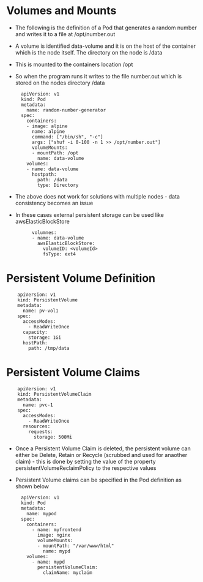 # Volumes and Mounts

- The following is the definition of a Pod that generates a random number and writes it to a file at /opt/number.out
- A volume is identified data-volume and it is on the host of the container which is the node itself. The directory on the node is /data
- This is mounted to the containers location /opt
- So when the program runs it writes to the file number.out which is stored on the nodes directory /data

        apiVersion: v1
        kind: Pod
        metadata:
          name: random-number-generator
        spec:
          containers:
          - image: alpine
            name: alpine
            command: ["/bin/sh", "-c"]
            args: ["shuf -i 0-100 -n 1 >> /opt/number.out"]
            volumeMounts: 
            - mountPath: /opt
              name: data-volume
          volumes:
          - name: data-volume
            hostpath:
              path: /data
              type: Directory

- The above does not work for solutions with multiple nodes - data consistency becomes an issue
- In these cases external persistent storage can be used like awsElasticBlockStore

            volumnes:
            - name: data-volume
              awsElasticBlockStore:
                volumeID: <volumeId>
                fsType: ext4

# Persistent Volume Definition

        apiVersion: v1
        kind: PersistentVolume
        metadata:
          name: pv-vol1
        spec:
          accessModes: 
            - ReadWriteOnce
          capacity:
            storage: 1Gi
          hostPath:
            path: /tmp/data

# Persistent Volume Claims

        apiVersion: v1
        kind: PersistentVolumeClaim
        metadata:
          name: pvc-1
        spec:
          accessModes: 
            - ReadWriteOnce
          resources:
            requests:
              storage: 500Mi

- Once a Persistent Volume Claim is deleted, the persistent volume can either be Delete, Retain or Recycle (scrubbed and used for anaother claim) - this is done by setting the value of the property persistentVolumeReclaimPolicy to the respective values

- Persistent Volume claims can be specified in the Pod definition as shown below

        apiVersion: v1
        kind: Pod
        metadata:
          name: mypod
        spec:
          containers:
            - name: myfrontend
              image: nginx
              volumeMounts:
              - mountPath: "/var/www/html"
                name: mypd
          volumes:
            - name: mypd
              persistentVolumeClaim:
                claimName: myclaim

